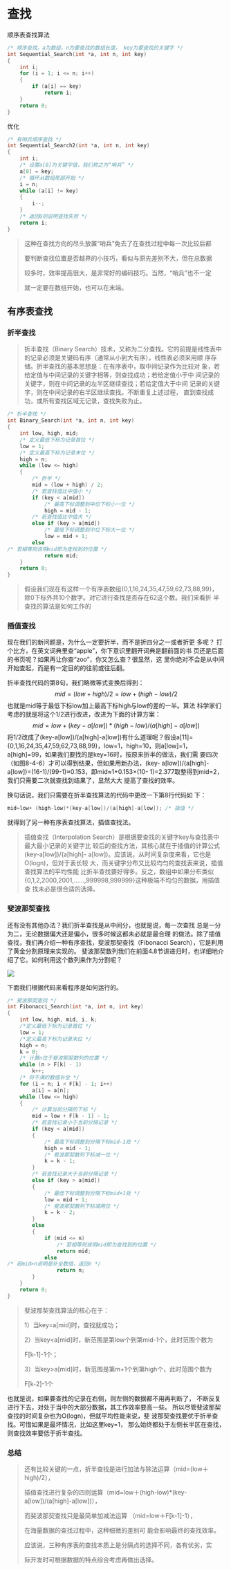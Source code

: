 

# 查找

顺序表查找算法

``` c
/* 顺序查找，a为数组，n为要查找的数组长度， key为要查找的关键字 */
int Sequential_Search(int *a, int n, int key)
{ 
    int i;
    for (i = 1; i <= n; i++) 
    {
        if (a[i] == key) 
            return i;
    }
    return 0;
}
```

优化

``` c
/* 有哨兵顺序查找 */ 
int Sequential_Search2(int *a, int n, int key) 
{ 
    int i;
    /* 设置a[0]为关键字值，我们称之为“哨兵” */
    a[0] = key;
	/* 循环从数组尾部开始 */ 
    i = n; 
    while (a[i] != key)
    { 
        i--; 
    }
    /* 返回0则说明查找失败 */ 
    return i;
}

```

> 这种在查找方向的尽头放置“哨兵”免去了在查找过程中每一次比较后都 
>
> 要判断查找位置是否越界的小技巧，看似与原先差别不大，但在总数据 
>
> 较多时，效率提高很大，是非常好的编码技巧。当然，“哨兵”也不一定 
>
> 就一定要在数组开始，也可以在末端。 

## 有序表查找

### 折半查找

> 折半查找（Binary Search）技术，又称为二分查找。它的前提是线性表中的记录必须是关键码有序（通常从小到大有序），线性表必须采用顺 序存储。折半查找的基本思想是：在有序表中，取中间记录作为比较对 象，若给定值与中间记录的关键字相等，则查找成功；若给定值小于中 间记录的关键字，则在中间记录的左半区继续查找；若给定值大于中间 记录的关键字，则在中间记录的右半区继续查找。不断重复上述过程， 直到查找成功，或所有查找区域无记录，查找失败为止。 

``` c
/* 折半查找 */
int Binary_Search(int *a, int n, int key)
{ 
    int low, high, mid; 
    /* 定义最低下标为记录首位 */ 
    low = 1;
    /* 定义最高下标为记录末位 */ 
    high = n;
    while (low <= high)
    { 
        /* 折半 */ 
        mid = (low + high) / 2; 
        /* 若查找值比中值小 */ 
        if (key < a[mid])
            /* 最高下标调整到中位下标小一位 */ 
            high = mid - 1; 
        /* 若查找值比中值大 */
        else if (key > a[mid])
            /* 最低下标调整到中位下标大一位 */ 
            low = mid + 1;
        else
/* 若相等则说明mid即为查找到的位置 */ 
            return mid; 
    }
    return 0; 
}
```

> 假设我们现在有这样一个有序表数组{0,1,16,24,35,47,59,62,73,88,99}， 除0下标外共10个数字。对它进行查找是否存在62这个数。我们来看折 半查找的算法是如何工作的

### 插值查找

现在我们的新问题是，为什么一定要折半，而不是折四分之一或者折更 多呢？ 打个比方，在英文词典里查“apple”，你下意识里翻开词典是翻前面的书 页还是后面的书页呢？如果再让你查“zoo”，你又怎么查？很显然，这 里你绝对不会是从中间开始查起，而是有一定目的的往前或往后翻。

折半查找代码的第8句，我们略微等式变换后得到：
$$
mid=(low+high)/2=low+(high-low)/2
$$
也就是mid等于最低下标low加上最高下标high与low的差的一半。算法 科学家们考虑的就是将这个1/2进行改进，改进为下面的计算方案：
$$
mid=low+(key-a[low])*(high-low)/(a[high]-a[low])
$$
将1/2改成了(key-a[low])/(a[high]-a[low])有什么道理呢？假设a[11]= {0,1,16,24,35,47,59,62,73,88,99}，low=1，high=10，则a[low]=1， a[high]=99，如果我们要找的是key=16时，按原来折半的做法，我们需 要四次（如图8-4-6）才可以得到结果，但如果用新办法，(key- a[low])/(a[high]-a[low])=(16-1)/(99-1)≈0.153，即mid≈1+0.153×(10- 1)=2.377取整得到mid=2，我们只需要二次就查找到结果了，显然大大 提高了查找的效率。 



换句话说，我们只需要在折半查找算法的代码中更改一下第8行代码如 下：

``` c
mid=low+ (high-low)*(key-a[low])/(a[high]-a[low]); /* 插值 */ 
```

就得到了另一种有序表查找算法，插值查找法。

> 插值查找（Interpolation Search）是根据要查找的关键字key与查找表中最大最小记录的关键字比 较后的查找方法，其核心就在于插值的计算公式(key-a[low])/(a[high]- a[low])。应该说，从时间复杂度来看，它也是O(logn)，但对于表长较 大，而关键字分布又比较均匀的查找表来说，插值查找算法的平均性能 比折半查找要好得多。反之，数组中如果分布类似 {0,1,2,2000,2001,......,999998,999999}这种极端不均匀的数据，用插值查 找未必是很合适的选择。 

### 斐波那契查找 

还有没有其他办法？我们折半查找是从中间分，也就是说，每一次查找 总是一分为二，无论数据偏大还是偏小，很多时候这都未必就是最合理 的做法。除了插值查找，我们再介绍一种有序查找，斐波那契查找（Fibonacci Search），它是利用了黄金分割原理来实现的。 斐波那契数列我们在前面4.8节讲递归时，也详细地介绍了它。如何利用这个数列来作为分割呢？ 

![](C:\Users\HONOR\Desktop\大话数据结构\Snipaste_2021-08-10_16-31-57.png)

下面我们根据代码来看程序是如何运行的。 

```c
/* 斐波那契查找 */
int Fibonacci_Search(int *a, int n, int key) 
{ 
    int low, high, mid, i, k;
    /*定义最低下标为记录首位 */ 
    low = 1; 
    /*定义最高下标为记录末位 */
    high = n;
    k = 0; 
    /* 计算n位于斐波那契数列的位置 */
    while (n > F[k] - 1)
        k++;
    /* 将不满的数值补全 */
    for (i = n; i < F[k] - 1; i++) 
        a[i] = a[n];
    while (low <= high)
    { 
        /* 计算当前分隔的下标 */ 
        mid = low + F[k - 1] - 1; 
        /* 若查找记录小于当前分隔记录 */ 
        if (key < a[mid]) 
        { 
            /* 最高下标调整到分隔下标mid-1处 */
            high = mid - 1;
            /* 斐波那契数列下标减一位 */
            k = k - 1;
        }
        /* 若查找记录大于当前分隔记录 */
        else if (key > a[mid])
        { 
            /* 最低下标调整到分隔下标mid+1处 */
            low = mid + 1; 
            /* 斐波那契数列下标减两位 */ 
            k = k - 2;
        }
        else
        { 
            if (mid <= n)
                /* 若相等则说明mid即为查找到的位置 */ 
                return mid;
            else
/* 若mid>n说明是补全数值，返回n */ 
                return n;
        }
    }
    return 0; 
}
```

> 斐波那契查找算法的核心在于： 
>
> 1）当key=a[mid]时，查找就成功； 
>
> 2）当key<a[mid]时，新范围是第low个到第mid-1个，此时范围个数为 
>
> F[k-1]-1个； 
>
> 3）当key>a[mid]时，新范围是第m+1个到第high个，此时范围个数为 
>
> F[k-2]-1个

也就是说，如果要查找的记录在右侧，则左侧的数据都不用再判断了， 不断反复进行下去，对处于当中的大部分数据，其工作效率要高一些。 所以尽管斐波那契查找的时间复杂也为O(logn)，但就平均性能来说，斐 波那契查找要优于折半查找。可惜如果是最坏情况，比如这里key=1， 那么始终都处于左侧长半区在查找，则查找效率要低于折半查找。 

### 总结

> 还有比较关键的一点，折半查找是进行加法与除法运算（mid=(low＋ high)/2），
>
> 插值查找进行复杂的四则运算（mid=low＋(high-low)*(key- a[low])/(a[high]-a[low])），
>
> 而斐波那契查找只是最简单加减法运算 （mid=low＋F[k-1]-1），
>
> 在海量数据的查找过程中，这种细微的差别可 能会影响最终的查找效率。 
>
> 应该说，三种有序表的查找本质上是分隔点的选择不同，各有优劣，实 
>
> 际开发时可根据数据的特点综合考虑再做出选择。 